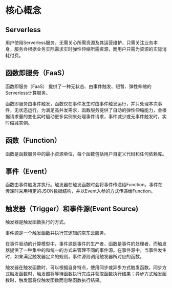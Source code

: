 # 核心概念 

## Serverless

用户使用Serverless服务，无需关心所需资源及其运营维护，只需关注业务本身，服务会根据业务实际需求实时弹性伸缩所需资源，而用户只需为资源的实际消耗付费。

 

## 函数即服务（FaaS）

函数即服务（FaaS） 提供了一种无状态、由事件触发、短暂、弹性伸缩的Serverless计算服务。

函数即服务由事件触发，函数仅在事件发生时由事件触发运行，并只处理本次事件，无状态运行。为满足高并发需求，函数服务提供了自动的弹性伸缩能力，会根据请求量的变化实时启动更多实例来处理事件请求，事件减少或无事件触发时，实时缩减实例。

 

## 函数（Function）

函数是函数服务中的最小资源单位，每个函数包括用户自定义代码和任何依赖库。

 

## 事件（Event）

函数由事件触发并执行。触发器在触发函数时会将事件传递给Function。事件在传递时采用特定的JSON数据结构，并以Event入参的方式传递给Function。

 

## 触发器（Trigger）和事件源(Event Source)

触发器是触发函数执行的方式。

事件源是一个触发函数并执行其逻辑的京东云服务。

在事件驱动的计算模型中，事件源是事件的生产者，函数是事件的处理者，而触发器提供了一种集中的和统一的方式来管理不同的事件源。在事件源中，当事件发生时，如果满足触发器定义的规则，事件源则调用触发器所对应的函数。

触发器在触发函数时，可以根据自身特点，使用同步或异步方式触发函数。同步方式触发函数时，触发器将等待函数执行完成并获取函数执行结果；异步方式触发函数时，触发器将仅触发函数而忽略函数执行结果。
